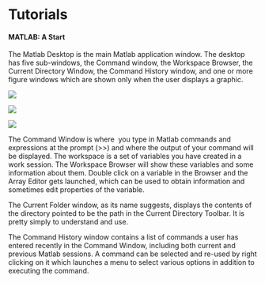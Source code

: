 # Tutorials

#### MATLAB: A Start

The Matlab Desktop is the main Matlab application window. The desktop has five sub-windows, the Command window, the Workspace Browser, the Current Directory Window, the Command History window, and one or more figure windows which are shown only when the user displays a graphic.

![][1]

![][2]

![][3]

The Command Window is where  you type in Matlab commands and expressions at the prompt (>>) and where the output of your command will be displayed. The workspace is a set of variables you have created in a work session. The Workspace Browser will show these variables and some information about them. Double click on a variable in the Browser and the Array Editor gets launched, which can be used to obtain information and sometimes edit properties of the variable.

The Current Folder window, as its name suggests, displays the contents of the directory pointed to be the path in the Current Directory Toolbar. It is pretty simply to understand and use.

The Command History window contains a list of commands a user has entered recently in the Command Window, including both current and previous Matlab sessions. A command can be selected and re-used by right clicking on it which launches a menu to select various options in addition to executing the command.

[1]: https://lh4.googleusercontent.com/qattNMg374Psyb_MyvlrV87-HXls081ATlM12B4i4QVegoA8A3bAFYbMg0n0tXNWlPGQXlipgtHJbNou72Efy1U605xaiwSA0IEz4HYjQHjCpAUyj3eGMxOk
[2]: https://lh3.googleusercontent.com/pbjdv9pwMjEtWYEzoeiD74ufJRIbsB8HOcG9bySM58iknKPa7MgLR4q7Zw1qcv5OebuuPjQv4Xeb8UDToynq6R4ppk0lobwANdE4w70J6TE3AnARXKhIffV8
[3]: https://lh5.googleusercontent.com/35-YkRTbTNZUg7eqYN_3gKbwA3Ys67GnU329OV_dQ5owjhiUoGkhh9m_nKVs8c3XNtOv4WF10zqnQmzN1mxmBogiKxnpQBUevlRi3rpXbRBtHuYdLoSlNhZR
